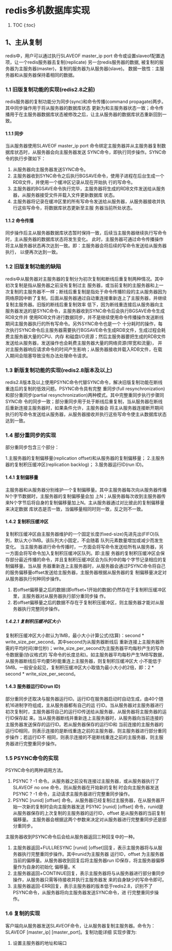 # redis多机数据库实现
1. TOC
{:toc}
## 1、主从复制
redis中，用户可以通过执行SLAVEOF master_ip port 命令或设置slaveof配置选项，让一个redis服务器去复制(replicate)
另一台redis服务器的数据, 被复制的服务器为主服务器(master)，复制的服务器为从服务器(slave)。
数据一致性：主服务器和从服务器保持着相同的数据。
### 1.1 旧版复制功能的实现(redis2.8之前)
redis服务器的复制功能分为同步(sync)和命令传播(command propagate)两步。其中同步操作用于将从服务器的数据库状态
更新为和主服务器状态一致；命令传播用于在主服务器数据库状态被修改之后，让主从服务器的数据库状态重新回到一致。
#### 1.1.1 同步
当从服务器使用SLAVEOF master_ip port 命令绑定主服务器并从主服务器复制数据库状态时，从服务器会向主服务器发送
SYNC命令，即执行同步操作。SYNC命令的执行步骤如下：

1. 从服务器向主服务器发送SYNC命令。
2. 主服务器收到SYNC命令之后执行BGSAVE命令，使用子进程在后台生成一个RDB文件，并使用一个缓冲区记录从现在开始执
行的写命令。
3. 主服务器的BGSAVE命令执行完毕，主服务器将生成的RDB文件发送给从服务器，从服务器接受文件并载入文件更新数据库
状态。
4. 主服务器将记录在缓冲区里的所有写命令发送给从服务器，从服务器接收并执行这些写命令，将数据库状态更新至主服
务器当前所处状态。

#### 1.1.2 命令传播
同步操作后主从服务器数据库状态暂时保持一致，后续当主服务器继续执行写命令时，主从服务器的数据库状态将发生变化。
此时，主服务器可通过命令传播操作将主从服务器状态再次达到一致。即：主服务器会将后续的写命令发送给从服务器执行，
以便再次达到一致。
### 1.2 旧版复制功能的缺陷
redis中从服务器对主服务器的复制分为初次复制和断线后重复制两种情况。其中初次复制是指从服务器之前没有复制过主
服务器，或当前复制的主服务器和上一次复制的主服务器不一样；断线后重复制是指处于命令传播阶段的主从服务器因为
网络原因中断了复制，后面从服务器通过自动重连接重新连上了主服务器，并继续复制主服务器。旧版的断线后重复制效率
低下，因为断线重连接后从服务器向主服务器发送的是SYNC命令，主服务器收到SYNC命令后会执行BGSAVE命令生成RDB文件并
使用RDB文件进行数据同步，并不是继续使用命令传播操作发送断线期间主服务器执行的所有写命令。另外SYNC命令也是一个
十分耗时的操作，每次执行SYNC命令后主服务器需要执行BGSAVE命令生成RDB文件，生成过程会耗费主服务器大量的CPU、内存
和磁盘I/O资源；然后主服务器要把生成的RDB文件发送给从服务器，发送操作也会耗费主服务器大量的网络资源(带宽和流量)，
并对主服务器响应请求命令的时间产生影响；从服务器接收并载入RDB文件，在载入期间会阻塞导致没有办法处理命令请求。
### 1.3 新版复制功能的实现(redis2.8版本及以上)
redis2.8版本及以上使用PSYNC命令代替SYNC命令，解决旧版复制功能在断线重连后的复制的低效问题。PSYNC命令具有完整
重同步(full resynchronization)和部分重同步(partial resynchronization)两种模式。其中完整重同步执行步骤同SYNC命
令的同步一致；部分重同步用于处于断线后重复制，当从服务器在断线后重新连接主服务器时，如果条件允许，主服务器会
将主从服务器连接断开期间执行的写命令发送给从服务器，从服务器接收并执行这些写命令使主从数据库状态达到一致。
### 1.4 部分重同步的实现
部分重同步包含三个部分：

1.主服务器的复制偏移量(replication offset)和从服务器的复制偏移量；
2.主服务器的复制积压缓冲区(replication backlog)；
3.服务器运行ID(run ID)。

#### 1.4.1 复制偏移量
主服务器和从服务器分别维护一个复制偏移量。其中主服务器每次向从服务器传播N个字节数据时，主服务器的复制偏移量会加
上N；从服务器每次收到主服务器传来N个字节后将自身的复制偏移量加上N。主从服务器通过对比彼此的复制偏移量来决定数据
库状态是否一致，当偏移量相同时则一致，反之则不一致。
#### 1.4.2 复制积压缓冲区
复制积压缓冲区由主服务器维护的一个固定长度(fixed-size)先进先出(FIFO)队列，默认大小1MB。该队列大小固定，不会随着
队列元素数量增加或减少而发生变化。
当主服务器进行命令传播时，一方面会将写命令发送给所有从服务器，另一方面会将写命令加入复制积压缓冲区队列。即:主服
务器的复制积压缓冲区会保存部分最近传播的命令，并且复制积压缓冲区会为队列中的每个字节记录相应的复制偏移量。当从服
务器重新连上主服务器时，从服务器会通过PSYNC命令将自己的服务偏移量offset发送给主服务器，主服务器根据从服务器的复
制偏移量决定对从服务器执行何种同步操作。

1. 若offset偏移量之后的数据(即offset+1开始的数据)仍然存在于复制积压缓冲区里，主服务器对从服务器执行部分重同步操
作。
2. 若offset偏移量之后的数据不存在于复制积压缓冲区，则主服务器才能对从服务器执行完整同步操作。

##### 1.4.2.1 复制积压缓冲区大小
复制积压缓冲区大小默认为1MB，最小大小计算公式(估算)：second * write_size_per_second。其中second为从服务器断线后
重新连接上主服务器所需的平均时间(单位秒)；write_size_per_second为主服务器平均每秒产生的写命令数据量(协议格式的
写命令的长度总和)。如主服务器平均每秒产生1MB写数据，从服务器断线后平均要5秒能重连上主服务器，则复制积压缓冲区大
小不能低于5MB。一般安全起见，复制积压缓冲区大小取值为最小大小的2倍，即：2 * second * write_size_per_second。
#### 1.4.3 服务器运行ID(run ID)
部分重同步还取决与服务器运行ID。运行ID在服务器启动时自动生成，由40个随机16进制字符组成，主从服务器都有自己的运
行ID。当从服务器对主服务器进行初次复制时，主服务器将自己的运行ID传送给从服务器，从服务器将主服务器的运行ID保存起
来。当从服务器断线并重新连上主服务器时，从服务器向当前连接的主服务器发送保存的运行ID。若从服务器保存的运行ID和
当前连接的主服务器的运行ID相同，则表示连接的是断线重连之前的主服务器，则主服务器进行部分重同步操作；若运行ID不
相同，则表示连接的不是断线重连之前的主服务器，则主服务器进行完整重同步操作。
### 1.5 PSYNC命令的实现
PSYNC命令的两种调用方法。

1. PSYNC ? -1 命令。从服务器之前没有连接过主服务器，或从服务器执行了SLAVEOF no one 命令，则从服务器在开始新的复制
时会向主服务器发送 PSYNC ? -1 命令，主动请求主服务器进行完整重同步操作。
2. PSYNC [runid] [offset] 命令。从服务器已经复制过主服务器，在从服务器开始一次新的复制时会向主服务器发送
PSYNC [runid] [offset] 命令，runid是从服务器保存的上次复制的主服务器的运行ID，offset 是从服务器的当前复制偏移量。
主服务器会根据这两个参数来决定对从服务器进行完整重同步还是部分重同步。

主服务器收到PSYNC命令后会给从服务器返回三种回复中的一种。

1. 主服务器返回+FULLRESYNC [runid] [offset]回复，表示主服务器将与从服务器执行完整重同步操作。其中runid为主服务器
运行ID，offset 为主服务器当前的偏移量。从服务器收到回复后将主服务器run ID保存，将主服务器偏移量作为自身的初始化
偏移量。K
2. 主服务器返回+CONTINUE回复，表示主服务器将与从服务器进行部分重同步操作，从服务器只需等待接收并执行主服务器发
来的自身缺少的写命令即可。
3. 主服务器返回-ERR回复，表示主服务器的版本低于redis2.8，识别不了PSYNC命令，从服务器将向主服务器发送SYNC命令，进
行完整重同步操作。

### 1.6 复制的实现
客户端向从服务器发送SLAVEOF命令，让从服务器复制主服务器。命令为：SLAVEOF [master_ip] [master_port]。复制功能详细
实现步骤为:

1. 设置主服务器的地址和端口



































